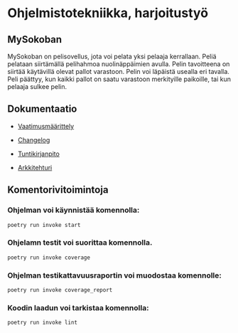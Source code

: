 # Ohjelmistotekniikka, harjoitustyö

## MySokoban
MySokoban on pelisovellus, jota voi pelata yksi pelaaja kerrallaan. Peliä pelataan siirtämällä pelihahmoa nuolinäppäimien avulla. Pelin tavoitteena on siirtää käytävillä olevat pallot varastoon. Pelin voi läpäistä usealla eri tavalla. Peli päättyy, kun kaikki pallot on saatu varastoon merkityille paikoille, tai kun pelaaja sulkee pelin.


## Dokumentaatio

- [Vaatimusmäärittely](https://github.com/SaNi19/ot-harjoitustyo/blob/master/game-app/dokumentaatio/vaatimusmaarittely.md)

- [Changelog](https://github.com/SaNi19/ot-harjoitustyo/blob/master/game-app/dokumentaatio/changelog.md)

- [Tuntikirjanpito](https://github.com/SaNi19/ot-harjoitustyo/blob/master/game-app/dokumentaatio/tuntikirjanpito.md)

- [Arkkitehturi](https://github.com/SaNi19/ot-harjoitustyo/blob/master/game-app/dokumentaatio/arkkitehtuuri.md)


## Komentorivitoimintoja

### Ohjelman voi käynnistää komennolla:
```poetry run invoke start```

### Ohjelamn testit voi suorittaa komennolla.
```poetry run invoke coverage```

### Ohjelman testikattavuusraportin voi muodostaa komennolle:
```poetry run invoke coverage_report```

### Koodin laadun voi tarkistaa komennolla:
```poetry run invoke lint```

